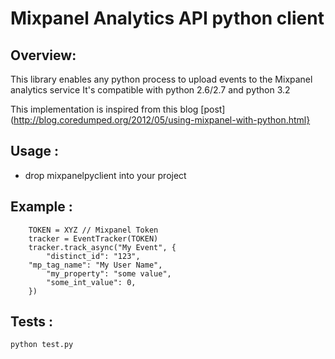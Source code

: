 Mixpanel Analytics API python client
====================================

Overview:
---------
This library enables any python process to upload events to the Mixpanel analytics service
It's compatible with python 2.6/2.7 and python 3.2

This implementation is inspired from this blog [post](http://blog.coredumped.org/2012/05/using-mixpanel-with-python.html}

Usage :
-------
- drop mixpanelpyclient into your project

Example :
---------

        TOKEN = XYZ // Mixpanel Token
        tracker = EventTracker(TOKEN)
        tracker.track_async("My Event", {
            "distinct_id": "123",
	    "mp_tag_name": "My User Name",
            "my_property": "some value",
            "some_int_value": 0,
        })

Tests :
-------
`python test.py`
